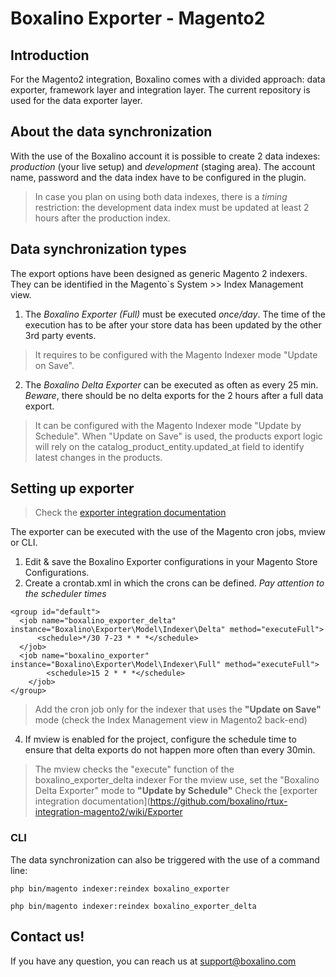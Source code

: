 # Boxalino Exporter - Magento2

## Introduction
For the Magento2 integration, Boxalino comes with a divided approach: data exporter, framework layer and integration layer.
The current repository is used for the data exporter layer.

## About the data synchronization

With the use of the Boxalino account it is possible to create 2 data indexes: *production* (your live setup) and *development* (staging area).
The account name, password and the data index have to be configured in the plugin.

> In case you plan on using both data indexes, there is a _timing_ restriction: the development data index must be updated at least 2 hours after the production index.

## Data synchronization types

The export options have been designed as generic Magento 2 indexers. They can be identified in the Magento`s System >> Index Management view.

1. The *Boxalino Exporter (Full)* must be executed *once/day*. The time of the execution has to be after your store data has been updated by the other 3rd party events.
> It requires to be configured with the Magento Indexer mode "Update on Save".

2. The *Boxalino Delta Exporter* can be executed as often as every 25 min.
   *Beware*, there should be no delta exports for the 2 hours after a full data export.

> It can be configured with the Magento Indexer mode "Update by Schedule". When "Update on Save" is used, the products export logic will rely on the catalog_product_entity.updated_at field to identify latest changes in the products.

## Setting up exporter

> Check the  [exporter integration documentation](https://github.com/boxalino/rtux-integration-magento2/wiki/Exporter)

The exporter can be executed with the use of the Magento cron jobs, mview or CLI.

1. Edit & save the Boxalino Exporter configurations in your Magento Store Configurations.
2. Create a crontab.xml in which the crons can be defined. *Pay attention to the scheduler times*
```
<group id="default">
  <job name="boxalino_exporter_delta" instance="Boxalino\Exporter\Model\Indexer\Delta" method="executeFull">
      <schedule>*/30 7-23 * * *</schedule>
  </job>
  <job name="boxalino_exporter" instance="Boxalino\Exporter\Model\Indexer\Full" method="executeFull">
        <schedule>15 2 * * *</schedule>
    </job>
</group>
```

> Add the cron job only for the indexer that uses the **"Update on Save"** mode (check the Index Management view in Magento2 back-end)

4. If mview is enabled for the project, configure the schedule time to ensure that delta exports do not happen more often than every 30min.

> The mview checks the "execute" function of the boxalino_exporter_delta indexer
> For the mview use, set the "Boxalino Delta Exporter" mode to **"Update by Schedule"**
> Check the  [exporter integration documentation](https://github.com/boxalino/rtux-integration-magento2/wiki/Exporter


### CLI

The data synchronization can also be triggered with the use of a command line:

```php bin/magento indexer:reindex boxalino_exporter```

```php bin/magento indexer:reindex boxalino_exporter_delta```

## Contact us!

If you have any question, you can reach us at support@boxalino.com
